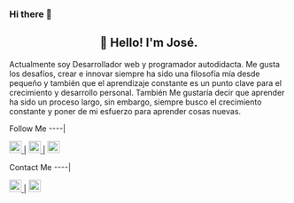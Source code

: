 ### Hi there 👋
 
<h2 align="center">👋 Hello! I'm José.</h2> 
<p>
Actualmente soy Desarrollador web </span> y programador autodidacta. Me gusta los desafíos, crear e innovar siempre ha sido una filosofía mía desde pequeño y también que el aprendizaje constante es un punto clave para el crecimiento y desarrollo personal. También Me gustaría decir que aprender ha sido un proceso largo, sin embargo, siempre busco el crecimiento constante y poner de mi esfuerzo para aprender cosas nuevas.
</p> 

Follow Me
----|
<p align="left">
  <a href="https://www.youtube.com/channel/UCGyNJUMdxhlV3rZjrJy73wg">
    <img alt="Youtube" src="https://cdn-icons-png.flaticon.com/128/187/187209.png" width=22px"  >
  </a> |                                                                                
  <a href="https://www.instagram.com/joseespi7/?igshid=sz4l9k9xhuo7">
    <img alt="Instagram" src="https://cdn-icons-png.flaticon.com/512/2111/2111463.png" width=22px" >
  </a> |
  <a href="https://www.facebook.com/profile.php?id=100048343134349">
    <img alt="Facebook" src="https://cdn-icons-png.flaticon.com/128/733/733547.png" width=22px" >
  </a>
</p>
                                                                                              
Contact Me
----|  
                                                                                               
<p align="left">
  <a href="https://wa.link/7nst6y">
      <img alt="Whatsapp" src="https://cdn-icons-png.flaticon.com/128/733/733585.png" width=22px" >
  </a> |
  <a  href="mailto:joseespi7775@gmail.com" target="_blank">
       <img alt="Email" src="https://cdn-icons-png.flaticon.com/128/732/732200.png" width=22px"  >
  </a> 
 
   
</p>

